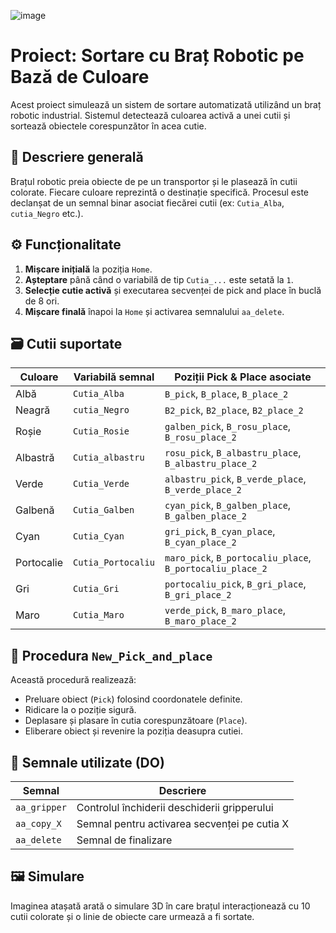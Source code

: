 ![image](https://github.com/user-attachments/assets/59328fd8-eac2-4cb6-bd43-5749885c7fba)

# Proiect: Sortare cu Braț Robotic pe Bază de Culoare

Acest proiect simulează un sistem de sortare automatizată utilizând un braț robotic industrial. Sistemul detectează culoarea activă a unei cutii și sortează obiectele corespunzător în acea cutie.

## 🧠 Descriere generală

Brațul robotic preia obiecte de pe un transportor și le plasează în cutii colorate. Fiecare culoare reprezintă o destinație specifică. Procesul este declanșat de un semnal binar asociat fiecărei cutii (ex: `Cutia_Alba`, `cutia_Negro` etc.).

## ⚙️ Funcționalitate

1. **Mișcare inițială** la poziția `Home`.
2. **Așteptare** până când o variabilă de tip `Cutia_...` este setată la `1`.
3. **Selecție cutie activă** și executarea secvenței de pick and place în buclă de 8 ori.
4. **Mișcare finală** înapoi la `Home` și activarea semnalului `aa_delete`.

## 🗃️ Cutii suportate

| Culoare        | Variabilă semnal        | Poziții Pick & Place asociate        |
|----------------|--------------------------|--------------------------------------|
| Albă           | `Cutia_Alba`             | `B_pick`, `B_place`, `B_place_2`     |
| Neagră         | `cutia_Negro`            | `B2_pick`, `B2_place`, `B2_place_2`  |
| Roșie          | `Cutia_Rosie`            | `galben_pick`, `B_rosu_place`, `B_rosu_place_2` |
| Albastră       | `Cutia_albastru`         | `rosu_pick`, `B_albastru_place`, `B_albastru_place_2` |
| Verde          | `Cutia_Verde`            | `albastru_pick`, `B_verde_place`, `B_verde_place_2` |
| Galbenă        | `Cutia_Galben`           | `cyan_pick`, `B_galben_place`, `B_galben_place_2` |
| Cyan           | `Cutia_Cyan`             | `gri_pick`, `B_cyan_place`, `B_cyan_place_2` |
| Portocalie     | `Cutia_Portocaliu`       | `maro_pick`, `B_portocaliu_place`, `B_portocaliu_place_2` |
| Gri            | `Cutia_Gri`              | `portocaliu_pick`, `B_gri_place`, `B_gri_place_2` |
| Maro           | `Cutia_Maro`             | `verde_pick`, `B_maro_place`, `B_maro_place_2` |

## 🔄 Procedura `New_Pick_and_place`

Această procedură realizează:

- Preluare obiect (`Pick`) folosind coordonatele definite.
- Ridicare la o poziție sigură.
- Deplasare și plasare în cutia corespunzătoare (`Place`).
- Eliberare obiect și revenire la poziția deasupra cutiei.

## 🔧 Semnale utilizate (DO)

| Semnal        | Descriere                         |
|---------------|------------------------------------|
| `aa_gripper`  | Controlul închiderii deschiderii gripperului |
| `aa_copy_X`   | Semnal pentru activarea secvenței pe cutia X |
| `aa_delete`   | Semnal de finalizare               |

## 🖼️ Simulare

Imaginea atașată arată o simulare 3D în care brațul interacționează cu 10 cutii colorate și o linie de obiecte care urmează a fi sortate.
